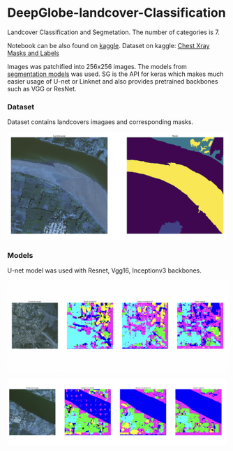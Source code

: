 # DeepGlobe-landcover-Classification
Landcover Classification and Segmetation. The number of categories is 7.

Notebook can be also found on [kaggle](https://www.kaggle.com/code/rostekus/deepglobe-land-cover-classification).
Dataset on kaggle: [Chest Xray Masks and Labels](https://www.kaggle.com/datasets/balraj98/deepglobe-land-cover-classification-dataset)

Images was patchified into 256x256 images.
The models from [segmentation models](https://github.com/qubvel/segmentation_models) was used. SG  is the API for keras which
makes much easier usage of U-net or Linknet and also provides pretrained backbones such as VGG or ResNet.


### Dataset
Dataset contains landcovers imagaes and corresponding masks.

<p align="center">
   <img src="./images/3.png" width="720">
 </p>
 
### Models
U-net model was used with Resnet, Vgg16, Inceptionv3 backbones.

<p align="center">
   <img src="./images/1.png" width="720">
</p>
 <p align="center">
   <img src="./images/2.png" width="720">
 </p>
 
